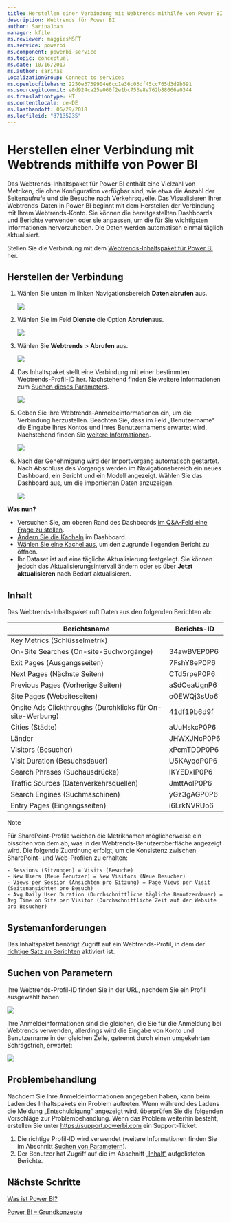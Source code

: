 ```yaml
---
title: Herstellen einer Verbindung mit Webtrends mithilfe von Power BI
description: Webtrends für Power BI
author: SarinaJoan
manager: kfile
ms.reviewer: maggiesMSFT
ms.service: powerbi
ms.component: powerbi-service
ms.topic: conceptual
ms.date: 10/16/2017
ms.author: sarinas
LocalizationGroup: Connect to services
ms.openlocfilehash: 2250e3739904e6cc1e36c03df45cc765d3d9b591
ms.sourcegitcommit: e8d924ca25e060f2e1bc753e8e762b88066a0344
ms.translationtype: HT
ms.contentlocale: de-DE
ms.lasthandoff: 06/29/2018
ms.locfileid: "37135235"
---
```

# <a name="connect-to-webtrends-with-power-bi"></a>Herstellen einer Verbindung mit Webtrends mithilfe von Power BI
Das Webtrends-Inhaltspaket für Power BI enthält eine Vielzahl von Metriken, die ohne Konfiguration verfügbar sind, wie etwa die Anzahl der Seitenaufrufe und die Besuche nach Verkehrsquelle. Das Visualisieren Ihrer Webtrends-Daten in Power BI beginnt mit dem Herstellen der Verbindung mit Ihrem Webtrends-Konto. Sie können die bereitgestellten Dashboards und Berichte verwenden oder sie anpassen, um die für Sie wichtigsten Informationen hervorzuheben.  Die Daten werden automatisch einmal täglich aktualisiert.

Stellen Sie die Verbindung mit dem [Webtrends-Inhaltspaket für Power BI](https://app.powerbi.com/getdata/services/webtrends) her.

## <a name="how-to-connect"></a>Herstellen der Verbindung
1. Wählen Sie unten im linken Navigationsbereich **Daten abrufen** aus.
   
   ![](media/service-connect-to-webtrends/getdata3.png)
2. Wählen Sie im Feld **Dienste** die Option **Abrufen**aus.
   
   ![](media/service-connect-to-webtrends/services.png)
3. Wählen Sie **Webtrends** \> **Abrufen** aus.
   
   ![](media/service-connect-to-webtrends/webtrends.png)
4. Das Inhaltspaket stellt eine Verbindung mit einer bestimmten Webtrends-Profil-ID her. Nachstehend finden Sie weitere Informationen zum [Suchen dieses Parameters](#FindingParams).
   
   ![](media/service-connect-to-webtrends/parameters.png)
5. Geben Sie Ihre Webtrends-Anmeldeinformationen ein, um die Verbindung herzustellen. Beachten Sie, dass im Feld „Benutzername“ die Eingabe Ihres Kontos und Ihres Benutzernamens erwartet wird. Nachstehend finden Sie [weitere Informationen](#FindingParams).
   
   ![](media/service-connect-to-webtrends/creds.png)
6. Nach der Genehmigung wird der Importvorgang automatisch gestartet. Nach Abschluss des Vorgangs werden im Navigationsbereich ein neues Dashboard, ein Bericht und ein Modell angezeigt. Wählen Sie das Dashboard aus, um die importierten Daten anzuzeigen.
   
   ![](media/service-connect-to-webtrends/dashboard.png)

**Was nun?**

* Versuchen Sie, am oberen Rand des Dashboards [im Q&A-Feld eine Frage zu stellen](power-bi-q-and-a.md).
* [Ändern Sie die Kacheln](service-dashboard-edit-tile.md) im Dashboard.
* [Wählen Sie eine Kachel aus](service-dashboard-tiles.md), um den zugrunde liegenden Bericht zu öffnen.
* Ihr Dataset ist auf eine tägliche Aktualisierung festgelegt. Sie können jedoch das Aktualisierungsintervall ändern oder es über **Jetzt aktualisieren** nach Bedarf aktualisieren.

## <a name="whats-included"></a>Inhalt
<a name="Included"></a>

Das Webtrends-Inhaltspaket ruft Daten aus den folgenden Berichten ab:  

| Berichtsname | Berichts-ID |
| --- | --- |
| Key Metrics (Schlüsselmetrik) | |
| On-Site Searches (On-site-Suchvorgänge) |34awBVEP0P6 |
| Exit Pages (Ausgangsseiten) |7FshY8eP0P6 |
| Next Pages (Nächste Seiten) |CTd5rpeP0P6 |
| Previous Pages (Vorherige Seiten) |aSdOeaUgnP6 |
| Site Pages (Websiteseiten) |oOEWQj3sUo6 |
| Onsite Ads Clickthroughs (Durchklicks für On-site-Werbung) |41df19b6d9f |
| Cities (Städte) |aUuHskcP0P6 |
| Länder |JHWXJNcP0P6 |
| Visitors (Besucher) |xPcmTDDP0P6 |
| Visit Duration (Besuchsdauer) |U5KAyqdP0P6 |
| Search Phrases (Suchausdrücke) |IKYEDxIP0P6 |
| Traffic Sources (Datenverkehrsquellen) |JmttAoIP0P6 |
| Search Engines (Suchmaschinen) |yGz3gAGP0P6 |
| Entry Pages (Eingangsseiten) |i6LrkNVRUo6 |

>[!NOTE]
>Für SharePoint-Profile weichen die Metriknamen möglicherweise ein bisschen von dem ab, was in der Webtrends-Benutzeroberfläche angezeigt wird. Die folgende Zuordnung erfolgt, um die Konsistenz zwischen SharePoint- und Web-Profilen zu erhalten:   

    - Sessions (Sitzungen) = Visits (Besuche)  
    - New Users (Neue Benutzer) = New Visitors (Neue Besucher)  
    - Views per Session (Ansichten pro Sitzung) = Page Views per Visit (Seitenansichten pro Besuch)  
    - Avg Daily User Duration (Durchschnittliche tägliche Benutzerdauer) = Avg Time on Site per Visitor (Durchschnittliche Zeit auf der Website pro Besucher)  

## <a name="system-requirements"></a>Systemanforderungen
Das Inhaltspaket benötigt Zugriff auf ein Webtrends-Profil, in dem der [richtige Satz an Berichten](#Included) aktiviert ist.

<a name="FindingParams"></a>

## <a name="finding-parameters"></a>Suchen von Parametern
Ihre Webtrends-Profil-ID finden Sie in der URL, nachdem Sie ein Profil ausgewählt haben:

![](media/service-connect-to-webtrends/webtrendsparameters.png)

Ihre Anmeldeinformationen sind die gleichen, die Sie für die Anmeldung bei Webtrends verwenden, allerdings wird die Eingabe von Konto und Benutzername in der gleichen Zeile, getrennt durch einen umgekehrten Schrägstrich, erwartet:

![](media/service-connect-to-webtrends/webtrendscreds.png)

## <a name="troubleshooting"></a>Problembehandlung
Nachdem Sie Ihre Anmeldeinformationen angegeben haben, kann beim Laden des Inhaltspakets ein Problem auftreten. Wenn während des Ladens die Meldung „Entschuldigung“ angezeigt wird, überprüfen Sie die folgenden Vorschläge zur Problembehandlung. Wenn das Problem weiterhin besteht, erstellen Sie unter https://support.powerbi.com ein Support-Ticket.

1. Die richtige Profil-ID wird verwendet (weitere Informationen finden Sie im Abschnitt [Suchen von Parametern](#FindingParams)).
2. Der Benutzer hat Zugriff auf die im Abschnitt [„Inhalt“](#Included) aufgelisteten Berichte.

## <a name="next-steps"></a>Nächste Schritte
[Was ist Power BI?](power-bi-overview.md)

[Power BI – Grundkonzepte](service-basic-concepts.md)

